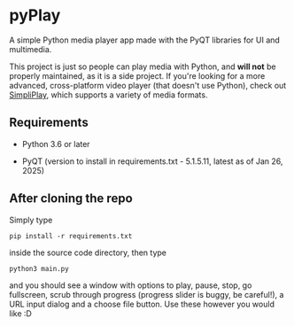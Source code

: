 # pyPlay
A simple Python media player app made with the PyQT libraries for UI and multimedia.

This project is just so people can play media with Python, and **will not** be properly maintained, as it is a side project. If you're looking for a more advanced, cross-platform video player (that doesn't use Python), check out [SimpliPlay](https://simpliplay.netlify.app), which supports a variety of media formats.

## Requirements
- Python 3.6 or later

- PyQT (version to install in requirements.txt - 5.1.5.11, latest as of Jan 26, 2025)

## After cloning the repo
Simply type 

```shell
pip install -r requirements.txt   
```

inside the source code directory, then type

```shell
python3 main.py
```

and you should see a window with options to play, pause, stop, go fullscreen, scrub through progress (progress slider is buggy, be careful!), a URL input dialog and a choose file button. Use these however you would like :D
